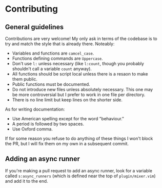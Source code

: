 # Contributing

## General guidelines

Contributions are very welcome!  My only ask in terms of the codebase is to try
and match the style that is already there.  Noteably:

  - Variables and functions are `camcel_case`.
  - Functions defining commands are `Uppercase`.
  - Don't use `l:` unless necessary (like `l:count`, though you probably
    shouldn't call a variable `count` anyway).
  - All functions should be script local unless there is a resaon to make them
    public.
  - Public functions must be documented.
  - Do not introduce new files unless absolutely necessary.  This one may be
    more controversial but I prefer to work in one file per directory.
  - There is no line limit but keep lines on the shorter side.

As for writing documentation:

  - Use American spelling except for the word "behaviour."
  - A period is followed by two spaces.
  - Use Oxford comma.

If for some reason you refuse to do anything of these things I won't block the
PR, but I will fix them on my own in a subsequent commit.

## Adding an async runner

If you're making a pull request to add an async runner, look for a variable
called `s:async_runners` (which is defined near the top of `plugin/mixer.vim`)
and add it to the end.
